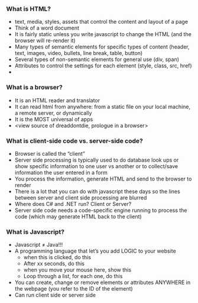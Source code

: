 ### What is HTML?

- text, media, styles, assets that control the content and layout of a page
- Think of a word document
- It is fairly static unless you write javascript to change the HTML (and the browser will re-render it)
- Many types of semantic elements for specific types of content (header, text, images, video, bullets, line break, table, button)
- Several types of non-semantic elements for general use (div, span)
- Attributes to control the settings for each element (style, class, src, href)
- <write HTML in VS Code or ask someone to share their HTML>
    
### What is a browser?

- It is an HTML reader and translator
- It can read html from anywhere: from a static file on your local machine, a remote server, or dynamically
- It is the MOST universal of apps
- <view source of dreaddontdie, prologue in a browser>

### What is client-side code vs. server-side code?

- Browser is called the “client”
- Server side processing is typically used to do database look ups or show specific information to one user vs another or to collect/save information the user entered in a form
- You process the information, generate HTML and send to the browser to render
- There is a lot that you can do with javascript these days so the lines between server and client side processing are blurred
- Where does C# and .NET run? Client or Server?
- Server side code needs a code-specific engine running to process the code (which may generate HTML back to the client)

### What is Javascript?

- Javascript ≠ Java!!!
- A programming language that let’s you add LOGIC to your website
    - when this is clicked, do this
    - After xx seconds, do this
    - when you move your mouse here, show this
    - Loop through a list, for each one, do this
- You can create, change or remove elements or attributes ANYWHERE in the webpage (you refer to the ID of the element)
- Can run client side or server side
